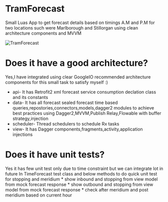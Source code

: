 # TramForecast
Small Luas App to get forecast details based on timings A.M and P.M for two locations such  were Marlborough and Stillorgan using clean architecture components and MVVM  

![TramForecast](https://media.giphy.com/media/MbLg46ANUnauqm1Tz2/giphy.gif)

# Does it have a good architecture?
Yes,I have integrated using clear GoogleIO recommended architecture components for this small task to satisfy myself :)
  * api- It has Retrofit2 xml forecast service consumption declation class and its constants
  * data- It has all forecast sealed forecast time based queries,repostories,connectors,models,dagger2 modules to achieve best practices using    Dagger2,MVVM,Publish Relay,Flowable with buffer strategy,injection
  * scheduler- Thread schedulers to schedule Rx tasks
  * view- It has Dagger components,fragments,activity,application injections
    
# Does it have unit tests?
Yes it has few unit test only due to time constraint but we can integrate lot in future
 In TimeForecast test class and below methods to do quick unit test for stopping and meridium
    * show inbound and stopping from view model  from mock forecast response
    * show outbound and stopping from view model  from mock forecast response
    * check after meridium and post meridium based on current hour
    
    
